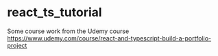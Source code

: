 # react_ts_tutorial
Some course work from the Udemy course https://www.udemy.com/course/react-and-typescript-build-a-portfolio-project
